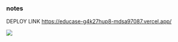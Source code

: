### notes 


DEPLOY LINK
https://educase-g4k27hup8-mdsa97087.vercel.app/


<img src="https://i.imgur.com/pSJH5kk.png" />


